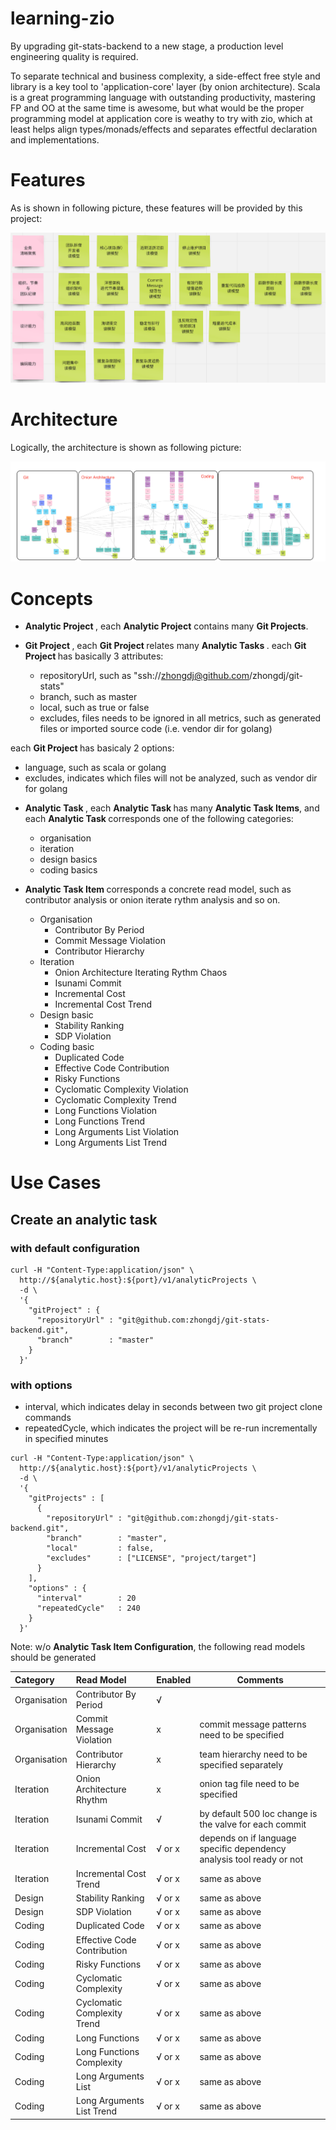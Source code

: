 # learning-zio

By upgrading git-stats-backend to a new stage, a production level engineering quality is required. 

To separate technical and business complexity, a side-effect free style and library is a key tool to 'application-core' layer (by onion architecture).
Scala is a great programming language with outstanding productivity, mastering FP and OO at the same time is awesome, but what would be the proper programming model at application core is weathy to try with zio, 
which at least helps align types/monads/effects and separates effectful declaration and implementations.

# Features
As is shown in following picture, these features will be provided by this project:

![读模型](docs/read_models.png)

# Architecture
Logically, the architecture is shown as following picture:

![架构](docs/modules.jpg)

# Concepts
- <b> Analytic Project </b>,
each <b>Analytic Project</b> contains many <b>Git Projects</b>. 

- <b> Git Project </b>,
each <b> Git Project </b> relates many <b> Analytic Tasks </b>. 
each <b> Git Project </b> has basically 3 attributes:
   * repositoryUrl, such as "ssh://zhongdj@github.com/zhongdj/git-stats"
   * branch, such as master
   * local, such as true or false
   * excludes, files needs to be ignored in all metrics, such as generated files or imported source code (i.e. vendor dir for golang) 

each <b> Git Project </b> has basicaly 2 options:
   * language, such as scala or golang
   * excludes, indicates which files will not be analyzed, such as vendor dir for golang
- <b> Analytic Task </b>,
each <b> Analytic Task </b> has many <b> Analytic Task Items</b>, and each <b> Analytic Task </b> corresponds one of the following categories:
   * organisation
   * iteration
   * design basics 
   * coding basics

- <b> Analytic Task Item </b> corresponds a concrete read model, such as contributor analysis or onion iterate rythm analysis and so on.
   * Organisation
      * Contributor By Period
      * Commit Message Violation
      * Contributor Hierarchy
   * Iteration
      * Onion Architecture Iterating Rythm Chaos
      * Isunami Commit
      * Incremental Cost
      * Incremental Cost Trend
   * Design basic
      * Stability Ranking
      * SDP Violation
   * Coding basic
      * Duplicated Code
      * Effective Code Contribution
      * Risky Functions
      * Cyclomatic Complexity Violation
      * Cyclomatic Complexity Trend
      * Long Functions Violation
      * Long Functions Trend
      * Long Arguments List Violation
      * Long Arguments List Trend

# Use Cases

## Create an analytic task 

### with default configuration 
```shell
curl -H "Content-Type:application/json" \
  http://${analytic.host}:${port}/v1/analyticProjects \
  -d \
  '{
    "gitProject" : {
      "repositoryUrl" : "git@github.com:zhongdj/git-stats-backend.git",
      "branch"        : "master"
    }
  }'
```

### with options
- interval, which indicates delay in seconds between two git project clone commands
- repeatedCycle, which indicates the project will be re-run incrementally in specified minutes  

```shell
curl -H "Content-Type:application/json" \
  http://${analytic.host}:${port}/v1/analyticProjects \
  -d \
  '{
    "gitProjects" : [
      {
        "repositoryUrl" : "git@github.com:zhongdj/git-stats-backend.git",
        "branch"        : "master",
        "local"         : false,
        "excludes"      : ["LICENSE", "project/target"]
      }
    ],
    "options" : {
      "interval"        : 20 
      "repeatedCycle"   : 240  
    }
  }'
```

 Note: w/o <b>Analytic Task Item Configuration</b>, the following read models should be generated
 
 | Category   |       Read Model            | Enabled | Comments                                                  | 
 | :--------- | :--------------------       | :----- | -------                                                    |
 |Organisation| Contributor By Period       | √      |                                                            |
 |Organisation| Commit Message Violation    | x      |  commit message patterns need to be specified               |
 |Organisation| Contributor Hierarchy       | x      |  team hierarchy need to be specified separately             |
 |Iteration   | Onion Architecture Rhythm   | x      |  onion tag file need to be specified                         |
 |Iteration   | Isunami Commit              | √      |  by default 500 loc change is the valve for each commit    |
 |Iteration   | Incremental Cost            | √ or x |  depends on if language specific dependency analysis tool ready or not   |
 |Iteration   | Incremental Cost Trend      | √ or x |  same as above                                             |
 |Design      | Stability Ranking           | √ or x |  same as above                                             |
 |Design      | SDP Violation               | √ or x |  same as above                                             |
 |Coding      | Duplicated Code             | √ or x |  same as above                                             |
 |Coding      | Effective Code Contribution | √ or x |  same as above                                             |
 |Coding      | Risky Functions             | √ or x |  same as above                                             |
 |Coding      | Cyclomatic Complexity       | √ or x |  same as above                                             |
 |Coding      | Cyclomatic Complexity Trend | √ or x |  same as above                                             |
 |Coding      | Long Functions              | √ or x |  same as above                                             |
 |Coding      | Long Functions Complexity   | √ or x |  same as above                                             |
 |Coding      | Long Arguments List         | √ or x |  same as above                                             |
 |Coding      | Long Arguments List Trend   | √ or x |  same as above                                             |
